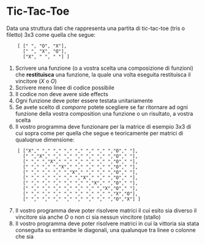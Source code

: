 # Tic-Tac-Toe

Data una struttura dati che rappresenta una partita di tic-tac-toe (tris o filetto) 3x3 come quella che segue:
```
    [ [" ", "O", "X"],
      [" ", "X", "O"],
      ["X", " ", " "] ]
```
1. Scrivere una funzione (o a vostra scelta una composizione di funzioni) che **restituisca** una funzione, la quale una volta eseguita restituisca il vincitore (_X_ o _O_)
2. Scrivere meno linee di codice possibile
3. Il codice non deve avere side effects
4. Ogni funzione deve poter essere testata unitariamente
5. Se avete scelto di _comporre_ potete scegliere se far ritornare ad ogni funzione della vostra composition una funzione o un risultato, a vostra scelta
6. Il vostro programma deve funzionare per la matrice di esempio 3x3 di cui sopra come per quella che segue e teoricamente per matrici di qualuqnue dimensione:

```
    [ ["X"," "," "," "," "," "," "," ","O"," "],
      [" ","X"," "," "," "," "," "," ","O"," "],
      [" "," ","X"," "," "," "," "," ","O"," "],
      [" "," "," ","X"," "," "," "," ","O"," "],
      [" "," "," "," ","X"," "," "," ","O"," "],
      [" "," "," "," "," ","X"," "," ","O"," "],
      [" "," "," "," "," "," ","X"," ","O"," "],
      [" "," "," "," "," "," "," ","X","O"," "],
      [" "," "," "," "," "," "," "," ","X","O"],
      [" "," "," "," "," "," "," "," ","O","X"] ]
```

7. Il vostro programma deve poter risolvere matrici il cui esito sia diverso il vincitore sia anche _O_ o non ci sia nessun vincitore (stallo)
8. Il vostro programma deve poter risolvere matrici in cui la vittoria sia stata conseguita su entrambe le diagonali, una qualunque tra linee o colonne che sia
